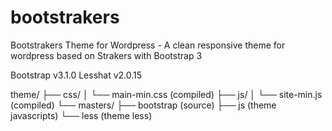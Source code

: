 bootstrakers
============

Bootstrakers Theme for Wordpress - A clean responsive theme for wordpress based on Strakers with Bootstrap 3


Bootstrap v3.1.0
Lesshat v2.0.15

theme/
├── css/
│   └── main-min.css (compiled)
├── js/
│   └── site-min.js (compiled)
└── masters/
    ├── bootstrap (source)
    ├── js (theme javascripts)
    └── less (theme less)
    
